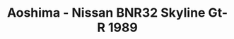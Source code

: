 ---
layout: product
title: "Aoshima - Nissan BNR32 Skyline Gt-R 1989"
price: "TBA" 
desc: "N/A"
img_path: "/assets/img/AO51634.jpg"
brand: "N/A"
available: false
special_offer: false
new: false
soon: false
cat: "010000"
subcat: "013700"
subsubcat: "0N/A"
sifra: "AO51634"
popular: false
---
